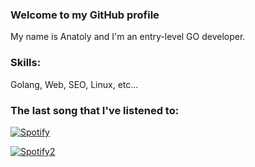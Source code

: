 ### Welcome to my GitHub profile
My name is Anatoly and I'm an entry-level GO developer.

### Skills: 
Golang, Web, SEO, Linux, etc...

### The last song that I've listened to:

[![Spotify](http://invisibles.tk:1984/spotify)](https://open.spotify.com/user/y34r75db5o7eksagdl8lsaamw)


[![Spotify2](https://innsmouth.vercel.app/api/spotify)](https://open.spotify.com/user/y34r75db5o7eksagdl8lsaamw)

